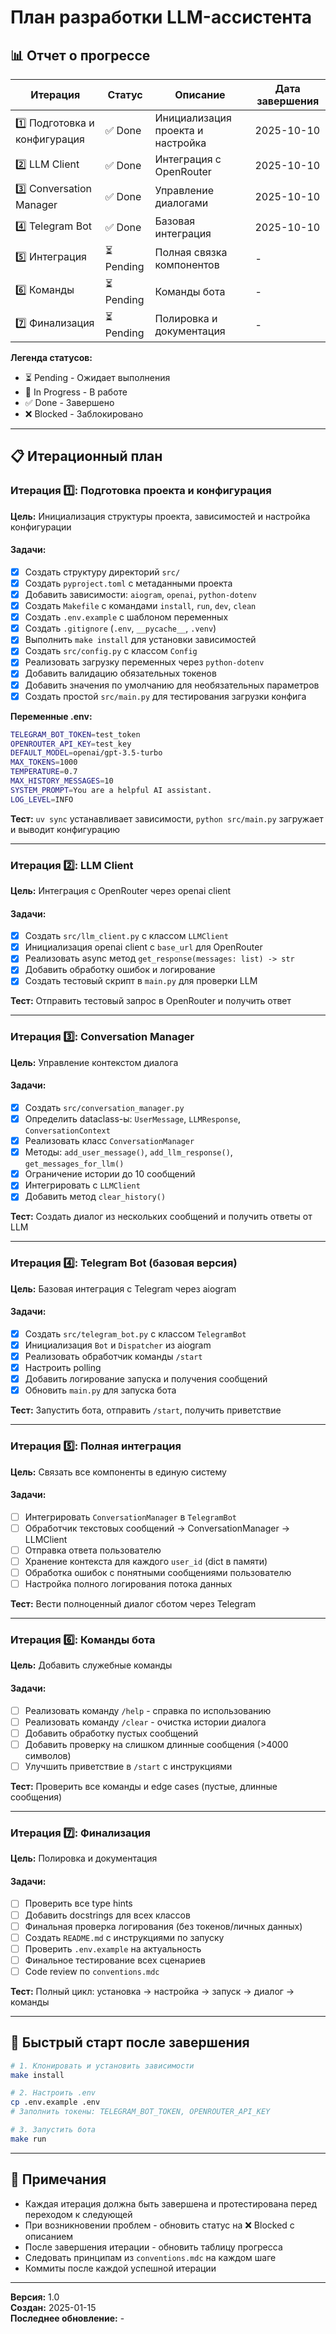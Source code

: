 # План разработки LLM-ассистента

## 📊 Отчет о прогрессе

| Итерация | Статус | Описание | Дата завершения |
|----------|--------|----------|-----------------|
| 1️⃣ Подготовка и конфигурация | ✅ Done | Инициализация проекта и настройка | 2025-10-10 |
| 2️⃣ LLM Client | ✅ Done | Интеграция с OpenRouter | 2025-10-10 |
| 3️⃣ Conversation Manager | ✅ Done | Управление диалогами | 2025-10-10 |
| 4️⃣ Telegram Bot | ✅ Done | Базовая интеграция | 2025-10-10 |
| 5️⃣ Интеграция | ⏳ Pending | Полная связка компонентов | - |
| 6️⃣ Команды | ⏳ Pending | Команды бота | - |
| 7️⃣ Финализация | ⏳ Pending | Полировка и документация | - |

**Легенда статусов:**
- ⏳ Pending - Ожидает выполнения
- 🔄 In Progress - В работе
- ✅ Done - Завершено
- ❌ Blocked - Заблокировано

---

## 📋 Итерационный план

### Итерация 1️⃣: Подготовка проекта и конфигурация

**Цель:** Инициализация структуры проекта, зависимостей и настройка конфигурации

#### Задачи:
- [x] Создать структуру директорий `src/`
- [x] Создать `pyproject.toml` с метаданными проекта
- [x] Добавить зависимости: `aiogram`, `openai`, `python-dotenv`
- [x] Создать `Makefile` с командами `install`, `run`, `dev`, `clean`
- [x] Создать `.env.example` с шаблоном переменных
- [x] Создать `.gitignore` (`.env`, `__pycache__`, `.venv`)
- [x] Выполнить `make install` для установки зависимостей
- [x] Создать `src/config.py` с классом `Config`
- [x] Реализовать загрузку переменных через `python-dotenv`
- [x] Добавить валидацию обязательных токенов
- [x] Добавить значения по умолчанию для необязательных параметров
- [x] Создать простой `src/main.py` для тестирования загрузки конфига

**Переменные .env:**
```bash
TELEGRAM_BOT_TOKEN=test_token
OPENROUTER_API_KEY=test_key
DEFAULT_MODEL=openai/gpt-3.5-turbo
MAX_TOKENS=1000
TEMPERATURE=0.7
MAX_HISTORY_MESSAGES=10
SYSTEM_PROMPT=You are a helpful AI assistant.
LOG_LEVEL=INFO
```

**Тест:** `uv sync` устанавливает зависимости, `python src/main.py` загружает и выводит конфигурацию

---

### Итерация 2️⃣: LLM Client

**Цель:** Интеграция с OpenRouter через openai client

#### Задачи:
- [x] Создать `src/llm_client.py` с классом `LLMClient`
- [x] Инициализация openai client с `base_url` для OpenRouter
- [x] Реализовать async метод `get_response(messages: list) -> str`
- [x] Добавить обработку ошибок и логирование
- [x] Создать тестовый скрипт в `main.py` для проверки LLM

**Тест:** Отправить тестовый запрос в OpenRouter и получить ответ

---

### Итерация 3️⃣: Conversation Manager

**Цель:** Управление контекстом диалога

#### Задачи:
- [x] Создать `src/conversation_manager.py`
- [x] Определить dataclass-ы: `UserMessage`, `LLMResponse`, `ConversationContext`
- [x] Реализовать класс `ConversationManager`
- [x] Методы: `add_user_message()`, `add_llm_response()`, `get_messages_for_llm()`
- [x] Ограничение истории до 10 сообщений
- [x] Интегрировать с `LLMClient`
- [x] Добавить метод `clear_history()`

**Тест:** Создать диалог из нескольких сообщений и получить ответы от LLM

---

### Итерация 4️⃣: Telegram Bot (базовая версия)

**Цель:** Базовая интеграция с Telegram через aiogram

#### Задачи:
- [x] Создать `src/telegram_bot.py` с классом `TelegramBot`
- [x] Инициализация `Bot` и `Dispatcher` из aiogram
- [x] Реализовать обработчик команды `/start`
- [x] Настроить polling
- [x] Добавить логирование запуска и получения сообщений
- [x] Обновить `main.py` для запуска бота

**Тест:** Запустить бота, отправить `/start`, получить приветствие

---

### Итерация 5️⃣: Полная интеграция

**Цель:** Связать все компоненты в единую систему

#### Задачи:
- [ ] Интегрировать `ConversationManager` в `TelegramBot`
- [ ] Обработчик текстовых сообщений → ConversationManager → LLMClient
- [ ] Отправка ответа пользователю
- [ ] Хранение контекста для каждого `user_id` (dict в памяти)
- [ ] Обработка ошибок с понятными сообщениями пользователю
- [ ] Настройка полного логирования потока данных

**Тест:** Вести полноценный диалог сботом через Telegram

---

### Итерация 6️⃣: Команды бота

**Цель:** Добавить служебные команды

#### Задачи:
- [ ] Реализовать команду `/help` - справка по использованию
- [ ] Реализовать команду `/clear` - очистка истории диалога
- [ ] Добавить обработку пустых сообщений
- [ ] Добавить проверку на слишком длинные сообщения (>4000 символов)
- [ ] Улучшить приветствие в `/start` с инструкциями

**Тест:** Проверить все команды и edge cases (пустые, длинные сообщения)

---

### Итерация 7️⃣: Финализация

**Цель:** Полировка и документация

#### Задачи:
- [ ] Проверить все type hints
- [ ] Добавить docstrings для всех классов
- [ ] Финальная проверка логирования (без токенов/личных данных)
- [ ] Создать `README.md` с инструкциями по запуску
- [ ] Проверить `.env.example` на актуальность
- [ ] Финальное тестирование всех сценариев
- [ ] Code review по `conventions.mdc`

**Тест:** Полный цикл: установка → настройка → запуск → диалог → команды

---

## 🚀 Быстрый старт после завершения

```bash
# 1. Клонировать и установить зависимости
make install

# 2. Настроить .env
cp .env.example .env
# Заполнить токены: TELEGRAM_BOT_TOKEN, OPENROUTER_API_KEY

# 3. Запустить бота
make run
```

---

## 📝 Примечания

- Каждая итерация должна быть завершена и протестирована перед переходом к следующей
- При возникновении проблем - обновить статус на ❌ Blocked с описанием
- После завершения итерации - обновить таблицу прогресса
- Следовать принципам из `conventions.mdc` на каждом шаге
- Коммиты после каждой успешной итерации

---

**Версия:** 1.0  
**Создан:** 2025-01-15  
**Последнее обновление:** -

